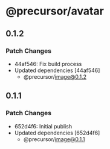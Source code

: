 # @precursor/avatar

## 0.1.2

### Patch Changes

-   44af546: Fix build process
-   Updated dependencies [44af546]
    -   @precursor/image@0.1.2

## 0.1.1

### Patch Changes

-   652d4f6: Initial publish
-   Updated dependencies [652d4f6]
    -   @precursor/image@0.1.1
